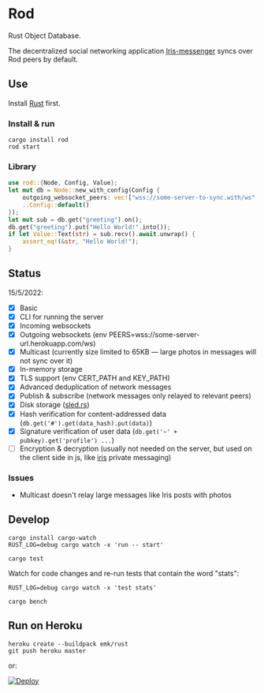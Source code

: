 # Rod

Rust Object Database.

The decentralized social networking application [Iris-messenger](https://github.com/irislib/iris-messenger) syncs over Rod peers by default.

## Use

Install [Rust](https://doc.rust-lang.org/book/ch01-01-installation.html) first.

### Install & run

```
cargo install rod
rod start
```

### Library

```rust
use rod::{Node, Config, Value};
let mut db = Node::new_with_config(Config {
    outgoing_websocket_peers: vec!["wss://some-server-to-sync.with/ws".to_string()],
    ..Config::default()
});
let mut sub = db.get("greeting").on();
db.get("greeting").put("Hello World!".into());
if let Value::Text(str) = sub.recv().await.unwrap() {
    assert_eq!(&str, "Hello World!");
}
```

## Status

15/5/2022:

- [x] Basic 
- [x] CLI for running the server
- [x] Incoming websockets
- [x] Outgoing websockets (env PEERS=wss://some-server-url.herokuapp.com/ws)
- [x] Multicast (currently size limited to 65KB — large photos in messages will not sync over it)
- [x] In-memory storage
- [x] TLS support (env CERT_PATH and KEY_PATH)
- [x] Advanced deduplication of network messages
- [x] Publish & subscribe (network messages only relayed to relevant peers)
- [x] Disk storage ([sled.rs](https://sled.rs))
- [x] Hash verification for content-addressed data (`db.get('#').get(data_hash).put(data)`)
- [x] Signature verification of user data (`db.get('~' + pubkey).get('profile') ...`)
- [ ] Encryption & decryption (usually not needed on the server, but used on the client side in js, like [iris](https://github.com/iris-lib/iris-messenger) private messaging)

### Issues

- Multicast doesn't relay large messages like Iris posts with photos

## Develop

```
cargo install cargo-watch
RUST_LOG=debug cargo watch -x 'run -- start'
```

```
cargo test
```

Watch for code changes and re-run tests that contain the word "stats":
```
RUST_LOG=debug cargo watch -x 'test stats'
```

```
cargo bench
```

## Run on Heroku

```
heroku create --buildpack emk/rust
git push heroku master
```

or:

[![Deploy](assets/herokubutton.svg)](https://heroku.com/deploy?template=https://github.com/mmalmi/rod)
